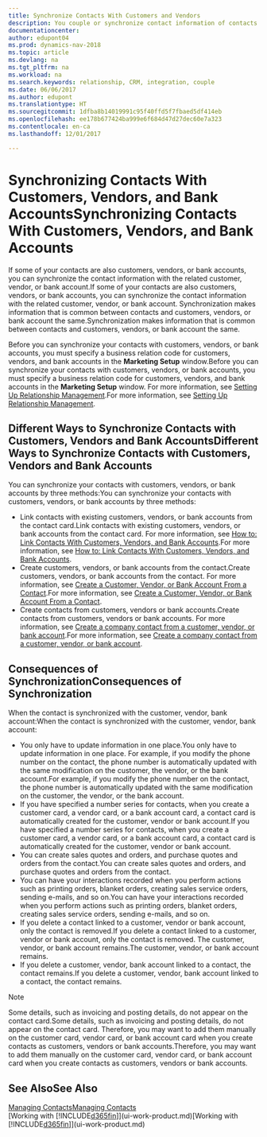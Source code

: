 ```yaml
---
title: Synchronize Contacts With Customers and Vendors
description: You couple or synchronize contact information of contacts who are also customers, vendors, or bank accounts, so you only update information in one place.
documentationcenter: 
author: edupont04
ms.prod: dynamics-nav-2018
ms.topic: article
ms.devlang: na
ms.tgt_pltfrm: na
ms.workload: na
ms.search.keywords: relationship, CRM, integration, couple
ms.date: 06/06/2017
ms.author: edupont
ms.translationtype: HT
ms.sourcegitcommit: 1dfba8b14019991c95f40ffd5f7fbaed5df414eb
ms.openlocfilehash: ee178b677424ba999e6f684d47d27dec60e7a323
ms.contentlocale: en-ca
ms.lasthandoff: 12/01/2017

---
```

# <a name="synchronizing-contacts-with-customers-vendors-and-bank-accounts"></a><span data-ttu-id="184ab-103">Synchronizing Contacts With Customers, Vendors, and Bank Accounts</span><span class="sxs-lookup"><span data-stu-id="184ab-103">Synchronizing Contacts With Customers, Vendors, and Bank Accounts</span></span>
<span data-ttu-id="184ab-104">If some of your contacts are also customers, vendors, or bank accounts, you can synchronize the contact information with the related customer, vendor, or bank account.</span><span class="sxs-lookup"><span data-stu-id="184ab-104">If some of your contacts are also customers, vendors, or bank accounts, you can synchronize the contact information with the related customer, vendor, or bank account.</span></span> <span data-ttu-id="184ab-105">Synchronization makes information that is common between contacts and customers, vendors, or bank account the same.</span><span class="sxs-lookup"><span data-stu-id="184ab-105">Synchronization makes information that is common between contacts and customers, vendors, or bank account the same.</span></span>  

<span data-ttu-id="184ab-106">Before you can synchronize your contacts with customers, vendors, or bank accounts, you must specify a business relation code for customers, vendors, and bank accounts in the **Marketing Setup** window.</span><span class="sxs-lookup"><span data-stu-id="184ab-106">Before you can synchronize your contacts with customers, vendors, or bank accounts, you must specify a business relation code for customers, vendors, and bank accounts in the **Marketing Setup** window.</span></span> <span data-ttu-id="184ab-107">For more information, see [Setting Up Relationship Management](marketing-setup-marketing.md).</span><span class="sxs-lookup"><span data-stu-id="184ab-107">For more information, see [Setting Up Relationship Management](marketing-setup-marketing.md).</span></span>

## <a name="different-ways-to-synchronize-contacts-with-customers-vendors-and-bank-accounts"></a><span data-ttu-id="184ab-108">Different Ways to Synchronize Contacts with Customers, Vendors and Bank Accounts</span><span class="sxs-lookup"><span data-stu-id="184ab-108">Different Ways to Synchronize Contacts with Customers, Vendors and Bank Accounts</span></span>
<span data-ttu-id="184ab-109">You can synchronize your contacts with customers, vendors, or bank accounts by three methods:</span><span class="sxs-lookup"><span data-stu-id="184ab-109">You can synchronize your contacts with customers, vendors, or bank accounts by three methods:</span></span>

* <span data-ttu-id="184ab-110">Link contacts with existing customers, vendors, or bank accounts from the contact card.</span><span class="sxs-lookup"><span data-stu-id="184ab-110">Link contacts with existing customers, vendors, or bank accounts from the contact card.</span></span> <span data-ttu-id="184ab-111">For more information, see [How to: Link Contacts With Customers, Vendors, and Bank Accounts](marketing-how-link-contact.md).</span><span class="sxs-lookup"><span data-stu-id="184ab-111">For more information, see [How to: Link Contacts With Customers, Vendors, and Bank Accounts](marketing-how-link-contact.md).</span></span>
* <span data-ttu-id="184ab-112">Create customers, vendors, or bank accounts from the contact.</span><span class="sxs-lookup"><span data-stu-id="184ab-112">Create customers, vendors, or bank accounts from the contact.</span></span> <span data-ttu-id="184ab-113">For more information, see [Create a Customer, Vendor, or Bank Account From a Contact](marketing-how-create-contacts-new-customers-vendors-bank-accounts.md).</span><span class="sxs-lookup"><span data-stu-id="184ab-113">For more information, see [Create a Customer, Vendor, or Bank Account From a Contact](marketing-how-create-contacts-new-customers-vendors-bank-accounts.md).</span></span>
* <span data-ttu-id="184ab-114">Create contacts from customers, vendors or bank accounts.</span><span class="sxs-lookup"><span data-stu-id="184ab-114">Create contacts from customers, vendors or bank accounts.</span></span> <span data-ttu-id="184ab-115">For more information, see [Create a company contact from a customer, vendor, or bank account](marketing-how-create-contact-companies.md).</span><span class="sxs-lookup"><span data-stu-id="184ab-115">For more information, see [Create a company contact from a customer, vendor, or bank account](marketing-how-create-contact-companies.md).</span></span>

## <a name="consequences-of-synchronization"></a><span data-ttu-id="184ab-116">Consequences of Synchronization</span><span class="sxs-lookup"><span data-stu-id="184ab-116">Consequences of Synchronization</span></span>
<span data-ttu-id="184ab-117">When the contact is synchronized with the customer, vendor, bank account:</span><span class="sxs-lookup"><span data-stu-id="184ab-117">When the contact is synchronized with the customer, vendor, bank account:</span></span>

* <span data-ttu-id="184ab-118">You only have to update information in one place.</span><span class="sxs-lookup"><span data-stu-id="184ab-118">You only have to update information in one place.</span></span> <span data-ttu-id="184ab-119">For example, if you modify the phone number on the contact, the phone number is automatically updated with the same modification on the customer, the vendor, or the bank account.</span><span class="sxs-lookup"><span data-stu-id="184ab-119">For example, if you modify the phone number on the contact, the phone number is automatically updated with the same modification on the customer, the vendor, or the bank account.</span></span>
* <span data-ttu-id="184ab-120">If you have specified a number series for contacts, when you create a customer card, a vendor card, or a bank account card, a contact card is automatically created for the customer, vendor or bank account.</span><span class="sxs-lookup"><span data-stu-id="184ab-120">If you have specified a number series for contacts, when you create a customer card, a vendor card, or a bank account card, a contact card is automatically created for the customer, vendor or bank account.</span></span>
* <span data-ttu-id="184ab-121">You can create sales quotes and orders, and purchase quotes and orders from the contact.</span><span class="sxs-lookup"><span data-stu-id="184ab-121">You can create sales quotes and orders, and purchase quotes and orders from the contact.</span></span>
* <span data-ttu-id="184ab-122">You can have your interactions recorded when you perform actions such as printing orders, blanket orders, creating sales service orders, sending e-mails, and so on.</span><span class="sxs-lookup"><span data-stu-id="184ab-122">You can have your interactions recorded when you perform actions such as printing orders, blanket orders, creating sales service orders, sending e-mails, and so on.</span></span>
* <span data-ttu-id="184ab-123">If you delete a contact linked to a customer, vendor or bank account, only the contact is removed.</span><span class="sxs-lookup"><span data-stu-id="184ab-123">If you delete a contact linked to a customer, vendor or bank account, only the contact is removed.</span></span> <span data-ttu-id="184ab-124">The customer, vendor, or bank account remains.</span><span class="sxs-lookup"><span data-stu-id="184ab-124">The customer, vendor, or bank account remains.</span></span>
* <span data-ttu-id="184ab-125">If you delete a customer, vendor, bank account linked to a contact, the contact remains.</span><span class="sxs-lookup"><span data-stu-id="184ab-125">If you delete a customer, vendor, bank account linked to a contact, the contact remains.</span></span>

> [!NOTE]  
>   <span data-ttu-id="184ab-126">Some details, such as invoicing and posting details, do not appear on the contact card.</span><span class="sxs-lookup"><span data-stu-id="184ab-126">Some details, such as invoicing and posting details, do not appear on the contact card.</span></span> <span data-ttu-id="184ab-127">Therefore, you may want to add them manually on the customer card, vendor card, or bank account card when you create contacts as customers, vendors or bank accounts.</span><span class="sxs-lookup"><span data-stu-id="184ab-127">Therefore, you may want to add them manually on the customer card, vendor card, or bank account card when you create contacts as customers, vendors or bank accounts.</span></span>

## <a name="see-also"></a><span data-ttu-id="184ab-128">See Also</span><span class="sxs-lookup"><span data-stu-id="184ab-128">See Also</span></span>
[<span data-ttu-id="184ab-129">Managing Contacts</span><span class="sxs-lookup"><span data-stu-id="184ab-129">Managing Contacts</span></span>](marketing-contacts.md)  
<span data-ttu-id="184ab-130">[Working with [!INCLUDE[d365fin](includes/d365fin_md.md)]](ui-work-product.md)</span><span class="sxs-lookup"><span data-stu-id="184ab-130">[Working with [!INCLUDE[d365fin](includes/d365fin_md.md)]](ui-work-product.md)</span></span>

